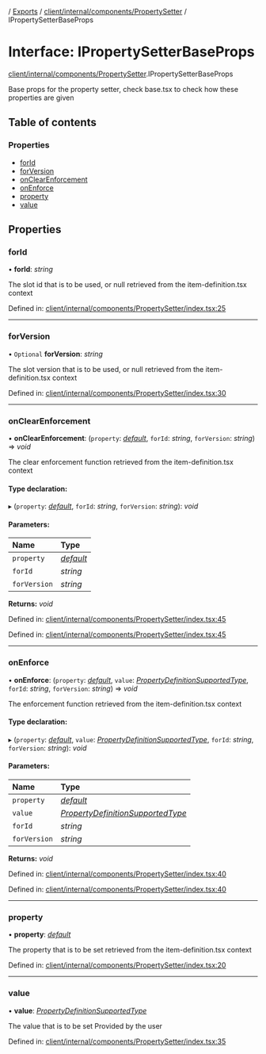 [](../README.md) / [Exports](../modules.md) / [client/internal/components/PropertySetter](../modules/client_internal_components_propertysetter.md) / IPropertySetterBaseProps

# Interface: IPropertySetterBaseProps

[client/internal/components/PropertySetter](../modules/client_internal_components_propertysetter.md).IPropertySetterBaseProps

Base props for the property setter, check base.tsx to check
how these properties are given

## Table of contents

### Properties

- [forId](client_internal_components_propertysetter.ipropertysetterbaseprops.md#forid)
- [forVersion](client_internal_components_propertysetter.ipropertysetterbaseprops.md#forversion)
- [onClearEnforcement](client_internal_components_propertysetter.ipropertysetterbaseprops.md#onclearenforcement)
- [onEnforce](client_internal_components_propertysetter.ipropertysetterbaseprops.md#onenforce)
- [property](client_internal_components_propertysetter.ipropertysetterbaseprops.md#property)
- [value](client_internal_components_propertysetter.ipropertysetterbaseprops.md#value)

## Properties

### forId

• **forId**: *string*

The slot id that is to be used, or null
retrieved from the item-definition.tsx context

Defined in: [client/internal/components/PropertySetter/index.tsx:25](https://github.com/onzag/itemize/blob/5fcde7cf/client/internal/components/PropertySetter/index.tsx#L25)

___

### forVersion

• `Optional` **forVersion**: *string*

The slot version that is to be used, or null
retrieved from the item-definition.tsx context

Defined in: [client/internal/components/PropertySetter/index.tsx:30](https://github.com/onzag/itemize/blob/5fcde7cf/client/internal/components/PropertySetter/index.tsx#L30)

___

### onClearEnforcement

• **onClearEnforcement**: (`property`: [*default*](../classes/base_root_module_itemdefinition_propertydefinition.default.md), `forId`: *string*, `forVersion`: *string*) => *void*

The clear enforcement function
retrieved from the item-definition.tsx context

#### Type declaration:

▸ (`property`: [*default*](../classes/base_root_module_itemdefinition_propertydefinition.default.md), `forId`: *string*, `forVersion`: *string*): *void*

#### Parameters:

Name | Type |
:------ | :------ |
`property` | [*default*](../classes/base_root_module_itemdefinition_propertydefinition.default.md) |
`forId` | *string* |
`forVersion` | *string* |

**Returns:** *void*

Defined in: [client/internal/components/PropertySetter/index.tsx:45](https://github.com/onzag/itemize/blob/5fcde7cf/client/internal/components/PropertySetter/index.tsx#L45)

Defined in: [client/internal/components/PropertySetter/index.tsx:45](https://github.com/onzag/itemize/blob/5fcde7cf/client/internal/components/PropertySetter/index.tsx#L45)

___

### onEnforce

• **onEnforce**: (`property`: [*default*](../classes/base_root_module_itemdefinition_propertydefinition.default.md), `value`: [*PropertyDefinitionSupportedType*](../modules/base_root_module_itemdefinition_propertydefinition_types.md#propertydefinitionsupportedtype), `forId`: *string*, `forVersion`: *string*) => *void*

The enforcement function
retrieved from the item-definition.tsx context

#### Type declaration:

▸ (`property`: [*default*](../classes/base_root_module_itemdefinition_propertydefinition.default.md), `value`: [*PropertyDefinitionSupportedType*](../modules/base_root_module_itemdefinition_propertydefinition_types.md#propertydefinitionsupportedtype), `forId`: *string*, `forVersion`: *string*): *void*

#### Parameters:

Name | Type |
:------ | :------ |
`property` | [*default*](../classes/base_root_module_itemdefinition_propertydefinition.default.md) |
`value` | [*PropertyDefinitionSupportedType*](../modules/base_root_module_itemdefinition_propertydefinition_types.md#propertydefinitionsupportedtype) |
`forId` | *string* |
`forVersion` | *string* |

**Returns:** *void*

Defined in: [client/internal/components/PropertySetter/index.tsx:40](https://github.com/onzag/itemize/blob/5fcde7cf/client/internal/components/PropertySetter/index.tsx#L40)

Defined in: [client/internal/components/PropertySetter/index.tsx:40](https://github.com/onzag/itemize/blob/5fcde7cf/client/internal/components/PropertySetter/index.tsx#L40)

___

### property

• **property**: [*default*](../classes/base_root_module_itemdefinition_propertydefinition.default.md)

The property that is to be set
retrieved from the item-definition.tsx context

Defined in: [client/internal/components/PropertySetter/index.tsx:20](https://github.com/onzag/itemize/blob/5fcde7cf/client/internal/components/PropertySetter/index.tsx#L20)

___

### value

• **value**: [*PropertyDefinitionSupportedType*](../modules/base_root_module_itemdefinition_propertydefinition_types.md#propertydefinitionsupportedtype)

The value that is to be set
Provided by the user

Defined in: [client/internal/components/PropertySetter/index.tsx:35](https://github.com/onzag/itemize/blob/5fcde7cf/client/internal/components/PropertySetter/index.tsx#L35)
